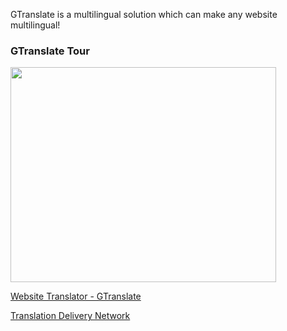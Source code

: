 GTranslate is a multilingual solution which can make any website multilingual!

### GTranslate Tour ###
<a href='http://www.youtube.com/watch?feature=player_embedded&v=R4mfiKGZh_g' target='_blank'><img src='http://img.youtube.com/vi/R4mfiKGZh_g/0.jpg' width='425' height=344 /></a>

[Website Translator - GTranslate](http://gtranslate.net)

[Translation Delivery Network](http://gtranslate.net/translation-delivery-network)
